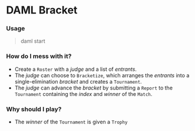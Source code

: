 # DAML Bracket

### Usage
> daml start

### How do I mess with it?
- Create a `Roster` with a _judge_ and a list of _entrants_.
- The _judge_ can choose to `Bracketize`, which arranges the _entrants_ into a single-elimination _bracket_ and creates a `Tournament`.
- The _judge_ can advance the _bracket_ by submitting a `Report` to the `Tournament` containing the _index_ and _winner_ of the `Match`.

### Why should I play?
- The _winner_ of the `Tournament` is given a `Trophy`
